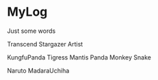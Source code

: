 # MyLog
Just some words

Transcend
Stargazer
Artist

KungfuPanda
Tigress
Mantis
Panda
Monkey
Snake

Naruto
MadaraUchiha

